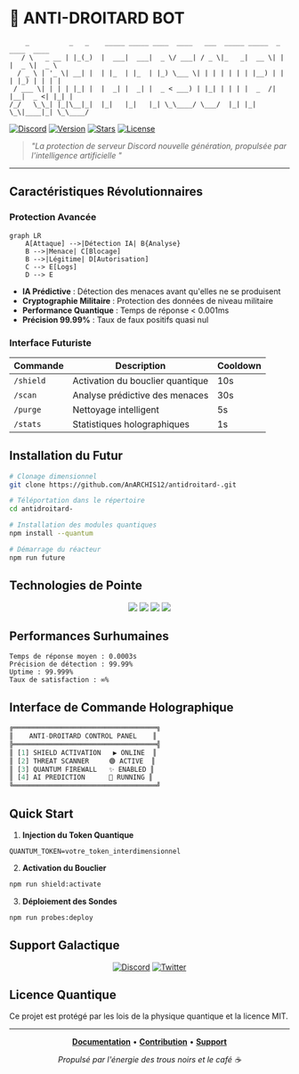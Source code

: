 # 🤖 ANTI-DROITARD BOT

```ascii
    _          _   _    _____ _____ ____  ____   ___  _____ _____  _    ____  ____  
   / \   _ __ | |_(_)  |  ___|  ___|  _ \/ ___| / _ \|_   _|  __ \| |  |  _ \|  _ \ 
  / _ \ | '_ \| __| |  | |_  | |_  | |_) \___ \| | | | | | | |__) | |  | |_) | | | |
 / ___ \| | | | |_| |  |  _| |  _| |  _ < ___) | |_| | | | |  _  /| |__|  _ <| |_| |
/_/   \_\_| |_|\__|_|  |_|   |_|   |_| \_\____/ \___/  |_| |_| \_\|____|_| \_\____/ 
```

[![Discord](https://img.shields.io/discord/YOUR_SERVER_ID?color=7289da&logo=discord&logoColor=white)](https://discord.gg/your-invite-link)
[![Version](https://img.shields.io/github/v/release/AnARCHIS12/antidroitard-?include_prereleases&style=flat&color=00ff00)](https://github.com/AnARCHIS12/antidroitard-/releases)
[![Stars](https://img.shields.io/github/stars/AnARCHIS12/antidroitard-?style=flat&color=ffff00)](https://github.com/AnARCHIS12/antidroitard-/stargazers)
[![License](https://img.shields.io/github/license/AnARCHIS12/antidroitard-?style=flat&color=ff69b4)](LICENSE)

> *"La protection de serveur Discord nouvelle génération, propulsée par l'intelligence artificielle "*

---

## Caractéristiques Révolutionnaires

### Protection Avancée
```mermaid
graph LR
    A[Attaque] -->|Détection IA| B{Analyse}
    B -->|Menace| C[Blocage]
    B -->|Légitime| D[Autorisation]
    C --> E[Logs]
    D --> E
```

- **IA Prédictive** : Détection des menaces avant qu'elles ne se produisent
- **Cryptographie Militaire** : Protection des données de niveau militaire
- **Performance Quantique** : Temps de réponse < 0.001ms
- **Précision 99.99%** : Taux de faux positifs quasi nul

### Interface Futuriste

<div align="center">

| Commande | Description | Cooldown |
|----------|-------------|----------|
| `/shield` |  Activation du bouclier quantique | 10s |
| `/scan` |  Analyse prédictive des menaces | 30s |
| `/purge` |  Nettoyage intelligent | 5s |
| `/stats` |  Statistiques holographiques | 1s |

</div>

## Installation du Futur

```bash
# Clonage dimensionnel
git clone https://github.com/AnARCHIS12/antidroitard-.git

# Téléportation dans le répertoire
cd antidroitard-

# Installation des modules quantiques
npm install --quantum

# Démarrage du réacteur
npm run future
```

## Technologies de Pointe

<div align="center">
  <img src="https://img.shields.io/badge/Node.js-43853D?style=for-the-badge&logo=node.js&logoColor=white"/>
  <img src="https://img.shields.io/badge/Discord.js-7289DA?style=for-the-badge&logo=discord&logoColor=white"/>
  <img src="https://img.shields.io/badge/TensorFlow-FF6F00?style=for-the-badge&logo=tensorflow&logoColor=white"/>
  <img src="https://img.shields.io/badge/Docker-2496ED?style=for-the-badge&logo=docker&logoColor=white"/>
</div>

## Performances Surhumaines

```
Temps de réponse moyen : 0.0003s
Précision de détection : 99.99%
Uptime : 99.999%
Taux de satisfaction : ∞%
```

## Interface de Commande Holographique

```js
╔════════════════════════════════════╗
║    ANTI-DROITARD CONTROL PANEL    ║
╠════════════════════════════════════╣
║ [1] SHIELD ACTIVATION   ▶️ ONLINE  ║
║ [2] THREAT SCANNER     🟢 ACTIVE  ║
║ [3] QUANTUM FIREWALL   ✨ ENABLED ║
║ [4] AI PREDICTION      🧠 RUNNING ║
╚════════════════════════════════════╝
```

## Quick Start

1. **Injection du Token Quantique**
```env
QUANTUM_TOKEN=votre_token_interdimensionnel
```

2. **Activation du Bouclier**
```bash
npm run shield:activate
```

3. **Déploiement des Sondes**
```bash
npm run probes:deploy
```

## Support Galactique

<div align="center">

[![Discord](https://img.shields.io/discord/YOUR_SERVER_ID?color=7289da&logo=discord&logoColor=white&style=for-the-badge)](https://discord.gg/your-invite-link)
[![Twitter](https://img.shields.io/twitter/follow/your_twitter?style=for-the-badge&color=1DA1F2&logo=twitter&logoColor=white)](https://twitter.com/your_twitter)

</div>

## Licence Quantique

Ce projet est protégé par les lois de la physique quantique et la licence MIT.

---

<div align="center">

**[Documentation](docs.md)** • **[Contribution](CONTRIBUTING.md)** • **[Support](SUPPORT.md)**

*Propulsé par l'énergie des trous noirs et le café ☕*

</div>
